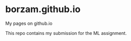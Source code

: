 borzam.github.io
================

My pages on github.io

This repo contains my submission for the ML assignment.
